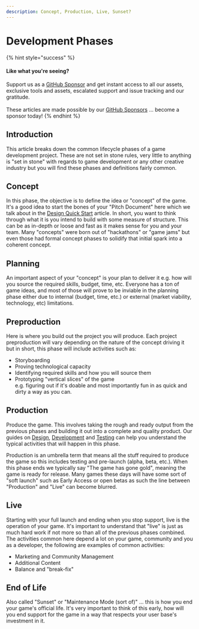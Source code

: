 ```yaml
---
description: Concept, Production, Live, Sunset?
---
```


# Development Phases

{% hint style="success" %}
#### Like what you're seeing?

Support us as a [GitHub Sponsor](../../../become-a-sponsor/) and get instant access to all our assets, exclusive tools and assets, escalated support and issue tracking and our gratitude.\
\
These articles are made possible by our [GitHub Sponsors](../../../become-a-sponsor/) ... become a sponsor today!
{% endhint %}

## Introduction

This article breaks down the common lifecycle phases of a game development project. These are not set in stone rules, very little to anything is "set in stone" with regards to game development or any other creative industry but you will find these phases and definitions fairly common.

## Concept

In this phase, the objective is to define the idea or "concept" of the game. It's a good idea to start the bones of your "Pitch Document" here which we talk about in the [Design Quick Start](../../../company/design/quick-start.md) article. In short, you want to think through what it is you intend to build with some measure of structure. This can be as in-depth or loose and fast as it makes sense for you and your team. Many "concepts" were born out of "hackathons" or "game jams" but even those had formal concept phases to solidify that initial spark into a coherent concept.

## Planning

An important aspect of your "concept" is your plan to deliver it e.g. how will you source the required skills, budget, time, etc. Everyone has a ton of game ideas, and most of those will prove to be inviable in the planning phase either due to internal (budget, time, etc.) or external (market viability, technology, etc) limitations.

## Preproduction

Here is where you build out the project you will produce. Each project preproduction will vary depending on the nature of the concept driving it but in short, this phase will include activities such as:

* Storyboarding
* Proving technological capacity
* Identifying required skills and how you will source them
* Prototyping "vertical slices" of the game\
  e.g. figuring out if it's doable and most importantly fun in as quick and dirty a way as you can.

## Production

Produce the game. This involves taking the rough and ready output from the previous phases and building it out into a complete and quality product. Our guides on [Design](../../../company/design/), [Development](../../../company/development/) and [Testing](../../../company/testing/) can help you understand the typical activities that will happen in this phase.

Production is an umbrella term that means all the stuff required to produce the game so this includes testing and pre-launch (alpha, beta, etc.). When this phase ends we typically say "The game has gone gold", meaning the game is ready for release. Many games these days will have some sort of "soft launch" such as Early Access or open betas as such the line between "Production" and "Live" can become blurred.

## Live

Starting with your full launch and ending when you stop support, live is the operation of your game. It's important to understand that "live" is just as much hard work if not more so than all of the previous phases combined. The activities common here depend a lot on your game, community and you as a developer, the following are examples of common activities:

* Marketing and Community Management
* Additional Content
* Balance and "break-fix"&#x20;

## End of Life

Also called "Sunset" or "Maintenance Mode (sort of)" ... this is how you end your game's official life. It's very important to think of this early, how will you end support for the game in a way that respects your user base's investment in it.
